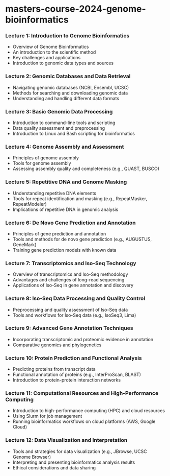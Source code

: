 # masters-course-2024-genome-bioinformatics

### Lecture 1: Introduction to Genome Bioinformatics
- Overview of Genome Bioinformatics
- An introduction to the scientific method
- Key challenges and applications
- Introduction to genomic data types and sources

### Lecture 2: Genomic Databases and Data Retrieval
- Navigating genomic databases (NCBI, Ensembl, UCSC)
- Methods for searching and downloading genomic data
- Understanding and handling different data formats

### Lecture 3: Basic Genomic Data Processing
- Introduction to command-line tools and scripting
- Data quality assessment and preprocessing
- Introduction to Linux and Bash scripting for bioinformatics

### Lecture 4: Genome Assembly and Assessment
- Principles of genome assembly
- Tools for genome assembly
- Assessing assembly quality and completeness (e.g., QUAST, BUSCO)

### Lecture 5: Repetitive DNA and Genome Masking
- Understanding repetitive DNA elements
- Tools for repeat identification and masking (e.g., RepeatMasker, RepeatModeler)
- Implications of repetitive DNA in genomic analysis

### Lecture 6: De Novo Gene Prediction and Annotation
- Principles of gene prediction and annotation
- Tools and methods for de novo gene prediction (e.g., AUGUSTUS, GeneMark)
- Training gene prediction models with known data

### Lecture 7: Transcriptomics and Iso-Seq Technology
- Overview of transcriptomics and Iso-Seq methodology
- Advantages and challenges of long-read sequencing
- Applications of Iso-Seq in gene annotation and discovery

### Lecture 8: Iso-Seq Data Processing and Quality Control
- Preprocessing and quality assessment of Iso-Seq data
- Tools and workflows for Iso-Seq data (e.g., IsoSeq3, Lima)

### Lecture 9: Advanced Gene Annotation Techniques
- Incorporating transcriptomic and proteomic evidence in annotation
- Comparative genomics and phylogenetics

### Lecture 10: Protein Prediction and Functional Analysis
- Predicting proteins from transcript data
- Functional annotation of proteins (e.g., InterProScan, BLAST)
- Introduction to protein-protein interaction networks

### Lecture 11: Computational Resources and High-Performance Computing
- Introduction to high-performance computing (HPC) and cloud resources
- Using Slurm for job management
- Running bioinformatics workflows on cloud platforms (AWS, Google Cloud)

### Lecture 12: Data Visualization and Interpretation
- Tools and strategies for data visualization (e.g., JBrowse, UCSC Genome Browser)
- Interpreting and presenting bioinformatics analysis results
- Ethical considerations and data sharing
